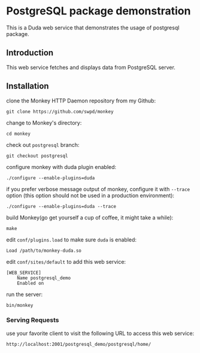PostgreSQL package demonstration
================================

This is a Duda web service that demonstrates the usage of postgresql package.

## Introduction ##
This web service fetches and displays data from PostgreSQL server.

## Installation ##
clone the Monkey HTTP Daemon repository from my Github:

    git clone https://github.com/swpd/monkey

change to Monkey's directory:

    cd monkey

check out `postgresql` branch:

    git checkout postgresql

configure monkey with duda plugin enabled:

    ./configure --enable-plugins=duda

if you prefer verbose message output of monkey, configure it with `--trace` option
(this option should not be used in a production environment):

    ./configure --enable-plugins=duda --trace

build Monkey(go get yourself a cup of coffee, it might take a while):

    make

edit `conf/plugins.load` to make sure `duda` is enabled:

    Load /path/to/monkey-duda.so

edit `conf/sites/default` to add this web service:

    [WEB_SERVICE]
        Name postgresql_demo
        Enabled on

run the server:

    bin/monkey

### Serving Requests ###
use your favorite client to visit the following URL to access this web service:

    http://localhost:2001/postgresql_demo/postgresql/home/
